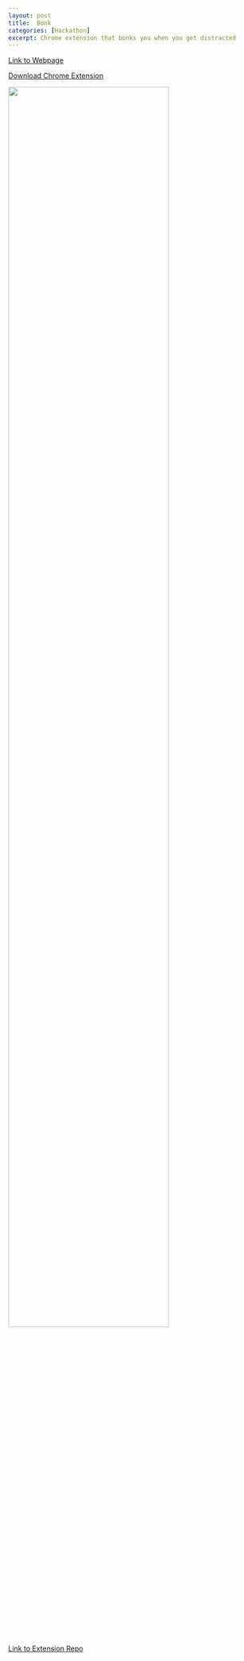 ```yaml
---
layout: post
title:  Bonk
categories: [Hackathon]
excerpt: Chrome extension that bonks you when you get distracted
---
```


[Link to Webpage](https://ynfkzhkk.manus.space/)

[Download Chrome Extension](https://shivank.com/assets/bonk.zip)

<img src="{{ site.baseurl }}/images/bonk.gif" style="width: 80%; text-align: left;"/>

[Link to Extension Repo](https://github.com/shivankj11/bonk)
